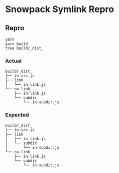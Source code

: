 # Snowpack Symlink Repro

## Repro

```
yarn
yarn build
tree build/_dist_
```

### Actual

```
build/_dist_
├── in-src.js
├── link
│   └── in-link.js
└── no-link
    ├── in-link.js
    └── subdir
        └── in-subdir.js
```

### Expected

```
build/_dist_
├── in-src.js
├── link
│   ├── in-link.js
│   └── subdir
│       └── in-subdir.js
└── no-link
    ├── in-link.js
    └── subdir
        └── in-subdir.js
```
